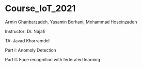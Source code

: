 # Course_IoT_2021

Armin Ghanbarzadeh, Yasamin Borhani, Mohammad Hoseinzadeh


Instructor: Dr. Najafi

TA: Javad Khorramdel


Part I: Anomoly Detection

Part II: Face recognition with federated learning